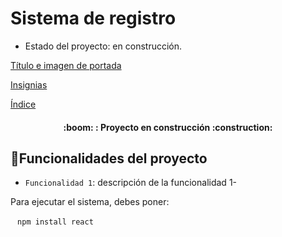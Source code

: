 <h1> Sistema de registro </h1>

- Estado del proyecto: en construcción.

[Título e imagen de portada](#Título-e-imagen-de-portada)

[Insignias](#insignias)

[Índice](#índice)

<h4 align="center">
:boom: : Proyecto en construcción :construction:
</h4>

## :hammer:Funcionalidades del proyecto

- `Funcionalidad 1`: descripción de la funcionalidad 1- 

Para ejecutar el sistema, debes poner: 

 ` ` `npm install react ` ` `

